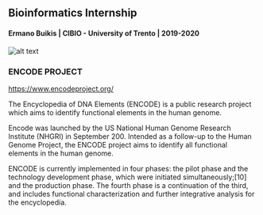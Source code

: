 ## Bioinformatics Internship 

####     Ermano Buikis  |   CIBIO - University of Trento  |  2019-2020



![alt text](https://image.slidesharecdn.com/newinsightsintothehumangenomebyencode14-12-12-130202001029-phpapp02/95/new-insights-into-the-human-genome-by-encode-project-10-638.jpg?cb=1359763923)


### ENCODE PROJECT
https://www.encodeproject.org/


The Encyclopedia of DNA Elements (ENCODE) is a public research project which aims to identify functional elements in the human genome. 

Encode was launched by the US National Human Genome Research Institute (NHGRI) in September 200. Intended as a follow-up to the Human Genome Project, the ENCODE project aims to identify all functional elements in the human genome. 

ENCODE is currently implemented in four phases: the pilot phase and the technology development phase, which were initiated simultaneously;[10] and the production phase. The fourth phase is a continuation of the third, and includes functional characterization and further integrative analysis for the encyclopedia. 
